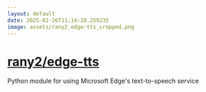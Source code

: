 ```yaml
---
layout: default
date: 2025-02-26T11:14:28.259235
image: assets/rany2_edge-tts_cropped.png
---
```


# [rany2/edge-tts](https://github.com/rany2/edge-tts)

Python module for using Microsoft Edge's text-to-speech service
